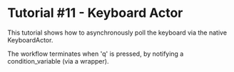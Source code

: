 # Tutorial #11 - Keyboard Actor

This tutorial shows how to asynchronously poll the keyboard via the native KeyboardActor.

The workflow terminates when 'q' is pressed, by notifying a condition_variable (via a wrapper).
